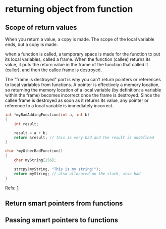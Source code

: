 


# returning object from function

## Scope of return values
When you return a value, a copy is made. The scope of the local variable ends, but a copy is made.

 when a function is called, a temporary space is made for the function to put its local variables, called a frame. When the function (callee) returns its value, it puts the return value in the frame of the function that called it (caller), and then the callee frame is destroyed.

The "frame is destroyed" part is why you can't return pointers or references to local variables from functions. A pointer is effectively a memory location, so returning the memory location of a local variable (by definition: a variable within the frame) becomes incorrect once the frame is destroyed. Since the callee frame is destroyed as soon as it returns its value, any pointer or reference to a local variable is immediately incorrect.

```cpp
int *myBadAddingFunction(int a, int b)
{
    int result;

    result = a + b;
    return &result; // this is very bad and the result is undefined
}

char *myOtherBadFunction()
{
    char myString[256];

    strcpy(myString, "This is my string!");
    return myString; // also allocated on the stack, also bad
}
```

Refs: [1](https://stackoverflow.com/questions/275214/scope-and-return-values-in-c)
## Return smart pointers from functions
## Passing smart pointers to functions
  
  
